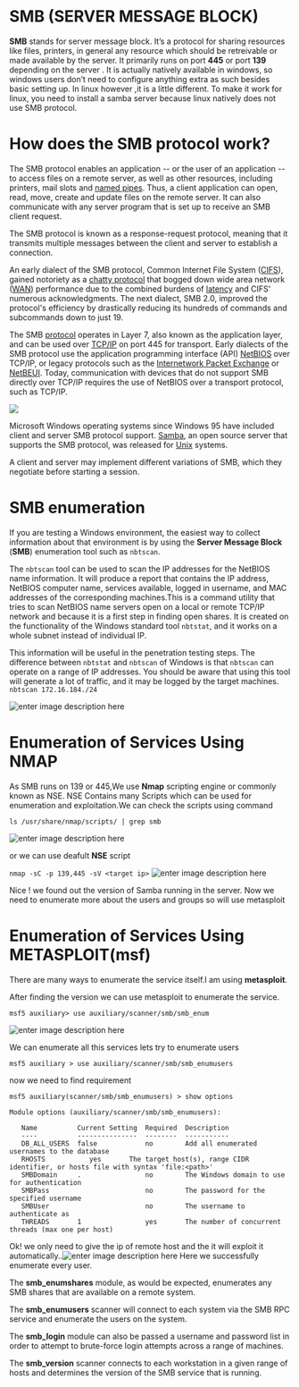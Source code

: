 # SMB (SERVER MESSAGE BLOCK)
**SMB** stands for server message block. It’s a protocol for sharing resources like files, printers, in general any resource which should be retreivable or made available by the server. It primarily runs on port **445** or port **139** depending on the server . It is actually natively available in windows, so windows users don’t need to configure anything extra as such besides basic setting up. In linux however ,it is a little different. To make it work for linux, you need to install a samba server because linux natively does not use SMB protocol.

# How does the SMB protocol work?

The SMB protocol enables an application -- or the user of an application -- to access files on a remote server, as well as other resources, including printers, mail slots and [named pipes](https://whatis.techtarget.com/definition/named-pipe). Thus, a client application can open, read, move, create and update files on the remote server. It can also communicate with any server program that is set up to receive an SMB client request.

The SMB protocol is known as a response-request protocol, meaning that it transmits multiple messages between the client and server to establish a connection.

An early dialect of the SMB protocol, Common Internet File System ([CIFS](https://searchstorage.techtarget.com/definition/Common-Internet-File-System-CIFS)), gained notoriety as a [chatty protocol](https://searchnetworking.techtarget.com/definition/chatty-protocol) that bogged down wide area network ([WAN](https://searchnetworking.techtarget.com/definition/WAN-wide-area-network)) performance due to the combined burdens of [latency](https://whatis.techtarget.com/definition/latency) and CIFS' numerous acknowledgments. The next dialect, SMB 2.0, improved the protocol's efficiency by drastically reducing its hundreds of commands and subcommands down to just 19.

The SMB [protocol](https://searchnetworking.techtarget.com/definition/protocol) operates in Layer 7, also known as the application layer, and can be used over [TCP/IP](https://searchnetworking.techtarget.com/definition/TCP-IP) on port 445 for transport. Early dialects of the SMB protocol use the application programming interface (API) [NetBIOS](https://searchnetworking.techtarget.com/definition/NetBIOS) over TCP/IP, or legacy protocols such as the [Internetwork Packet Exchange](https://searchnetworking.techtarget.com/definition/IPX) or [NetBEUI](https://searchwindowsserver.techtarget.com/definition/NetBEUI-NetBIOS-Extended-User-Interface). Today, communication with devices that do not support SMB directly over TCP/IP requires the use of NetBIOS over a transport protocol, such as TCP/IP.

![](https://raw.githubusercontent.com/shubham381/smb_enumeration/master/networking-smb.jpg)

Microsoft Windows operating systems since Windows 95 have included client and server SMB protocol support. [Samba](https://whatis.techtarget.com/definition/Samba), an open source server that supports the SMB protocol, was released for [Unix](https://searchdatacenter.techtarget.com/definition/Unix) systems.

A client and server may implement different variations of SMB, which they negotiate before starting a session.


# SMB enumeration

If you are testing a Windows environment, the easiest way to collect information about that environment is by using the **Server Message Block** (**SMB**) enumeration tool such as `nbtscan`.

The `nbtscan` tool can be used to scan the IP addresses for the NetBIOS name information. It will produce a report that contains the IP address, NetBIOS computer name, services available, logged in username, and MAC addresses of the corresponding machines.This is a command utility that tries to scan NetBIOS name servers open on a local or remote TCP/IP network and because it is a first step in finding open shares. It is created on the functionality of the Windows standard tool ``nbtstat``, and it works on a whole subnet instead of individual IP.

This information will be useful in the penetration testing steps. The difference between `nbtstat` and `nbtscan` of Windows is that `nbtscan` can operate on a range of IP addresses. You should be aware that using this tool will generate a lot of traffic, and it may be logged by the target machines.
``nbtscan 172.16.184./24``

![enter image description here](https://raw.githubusercontent.com/shubham381/smb_enumeration/master/nbtscan.png)

# Enumeration of Services Using NMAP
As SMB runs on 139 or 445,We use **Nmap** scripting engine or commonly known as NSE.
NSE Contains many Scripts which can be used for enumeration and exploitation.We can check the scripts using command

``ls /usr/share/nmap/scripts/ | grep smb``

![enter image description here](https://raw.githubusercontent.com/shubham381/smb_enumeration/master/smb-nmap.png)

or we can use deafult **NSE** script

``nmap -sC -p 139,445 -sV <target ip>``
![enter image description here](https://raw.githubusercontent.com/shubham381/smb_enumeration/master/smb-services.png)

Nice ! we found out the version of Samba running in the server. Now we need to enumerate more about the users and groups so will use metasploit
# Enumeration of Services Using METASPLOIT(msf)
There are many ways to enumerate the service itself.I am using **metasploit**.

After finding the version we can use metasploit to enumerate the service.

``msf5 auxiliary> use auxiliary/scanner/smb/smb_enum``

![enter image description here](https://raw.githubusercontent.com/shubham381/smb_enumeration/master/smb.png)

We can enumerate all this services lets try to enumerate users

``msf5 auxiliary > use auxiliary/scanner/smb/smb_enumusers``

now we need to find requirement 

```msf5 auxiliary(scanner/smb/smb_enumusers) > use auxiliary/scanner/smb/smb_enumusers
msf5 auxiliary(scanner/smb/smb_enumusers) > show options

Module options (auxiliary/scanner/smb/smb_enumusers):

   Name          Current Setting  Required  Description
   ----          ---------------  --------  -----------
   DB_ALL_USERS  false            no        Add all enumerated usernames to the database
   RHOSTS           yes       The target host(s), range CIDR identifier, or hosts file with syntax 'file:<path>'
   SMBDomain     .                no        The Windows domain to use for authentication
   SMBPass                        no        The password for the specified username
   SMBUser                        no        The username to authenticate as
   THREADS       1                yes       The number of concurrent threads (max one per host)
```
Ok! we only need to give the ip of remote host and the it will exploit it automatically..![enter image description here](https://raw.githubusercontent.com/shubham381/smb_enumeration/master/smb_enum.png)
Here we successfully enumerate every user.

The **smb_enumshares** module, as would be expected, enumerates any SMB shares that are available on a remote system.

The **smb_enumusers** scanner will connect to each system via the SMB RPC service and enumerate the users on the system.

The **smb_login** module can also be passed a username and password list in order to attempt to brute-force login attempts across a range of machines.

The **smb_version** scanner connects to each workstation in a given range of hosts and determines the version of the SMB service that is running.


